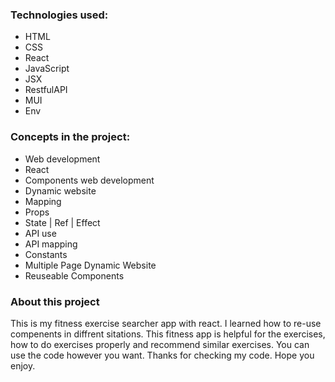 ### Technologies used:

- HTML 
- CSS
- React 
- JavaScript
- JSX
- RestfulAPI
- MUI
- Env

### Concepts in the project:

- Web development
- React
- Components web development
- Dynamic website
- Mapping
- Props
- State | Ref | Effect
- API use
- API mapping
- Constants
- Multiple Page Dynamic Website
- Reuseable Components



### About this project
This is my fitness exercise searcher app with react. I learned how to re-use compenents in diffrent sitations. This fitness app is helpful for the exercises, how to do exercises properly and recommend similar exercises. You can use the code however you want. Thanks for checking my code. Hope you enjoy.
